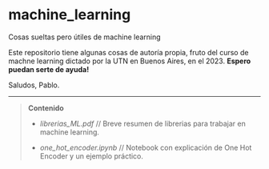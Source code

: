 # machine_learning
Cosas sueltas pero útiles de machine learning

Este repositorio tiene algunas cosas de autoría propia, fruto del curso de machne learning dictado por la UTN en Buenos Aires, en el 2023. 
**Espero puedan serte de ayuda!**

Saludos, 
Pablo. 

---
> **Contenido**
> 
> - *librerias_ML.pdf* // Breve resumen de librerias para trabajar en machine learning.
> 
> - *one_hot_encoder.ipynb* // Notebook con explicación de One Hot Encoder y un ejemplo práctico.  
